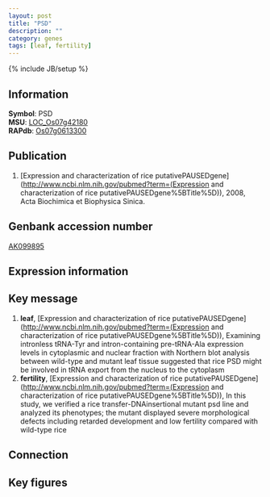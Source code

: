 ```yaml
---
layout: post
title: "PSD"
description: ""
category: genes
tags: [leaf, fertility]
---
```

{% include JB/setup %}

## Information
__Symbol__: PSD  
__MSU__: [LOC_Os07g42180](http://rice.plantbiology.msu.edu/cgi-bin/ORF_infopage.cgi?orf=LOC_Os07g42180)  
__RAPdb__: [Os07g0613300](http://rapdb.dna.affrc.go.jp/viewer/gbrowse_details/irgsp1?name=Os07g0613300)  

## Publication
1. [Expression and characterization of rice putativePAUSEDgene](http://www.ncbi.nlm.nih.gov/pubmed?term=(Expression and characterization of rice putativePAUSEDgene%5BTitle%5D)), 2008, Acta Biochimica et Biophysica Sinica.

## Genbank accession number
[AK099895](http://www.ncbi.nlm.nih.gov/nuccore/AK099895)

## Expression information

## Key message
1. __leaf__, [Expression and characterization of rice putativePAUSEDgene](http://www.ncbi.nlm.nih.gov/pubmed?term=(Expression and characterization of rice putativePAUSEDgene%5BTitle%5D)),  Examining intronless tRNA-Tyr and intron-containing pre-tRNA-Ala expression levels in cytoplasmic and nuclear fraction with Northern blot analysis between wild-type and mutant leaf tissue suggested that rice PSD might be involved in tRNA export from the nucleus to the cytoplasm
2. __fertility__, [Expression and characterization of rice putativePAUSEDgene](http://www.ncbi.nlm.nih.gov/pubmed?term=(Expression and characterization of rice putativePAUSEDgene%5BTitle%5D)),  In this study, we verified a rice transfer-DNAinsertional mutant psd line and analyzed its phenotypes; the mutant displayed severe morphological defects including retarded development and low fertility compared with wild-type rice

## Connection

## Key figures


